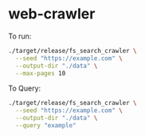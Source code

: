 # web-crawler

To run:

```bash
./target/release/fs_search_crawler \
  --seed "https://example.com" \
  --output-dir "./data" \
  --max-pages 10
  ```

To Query:

```bash
./target/release/fs_search_crawler \
  --seed "https://example.com" \
  --output-dir "./data" \
  --query "example"
  ```